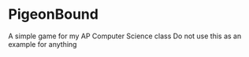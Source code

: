 # PigeonBound

A simple game for my AP Computer Science class
Do not use this as an example for anything

